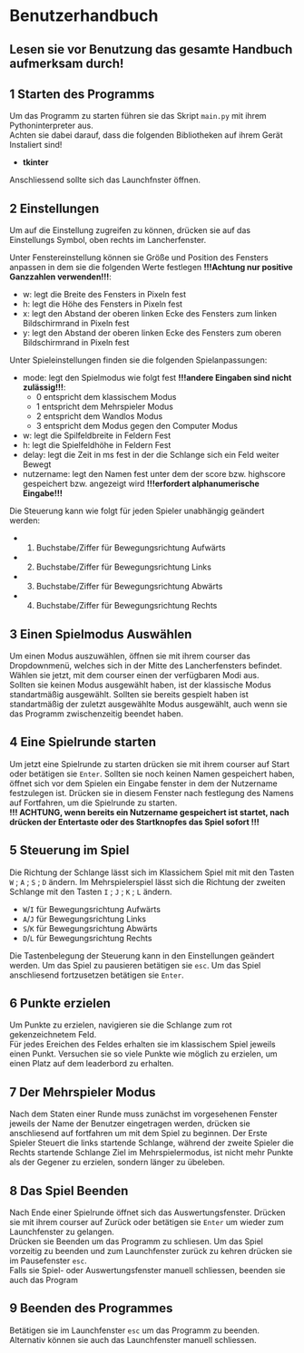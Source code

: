 # Benutzerhandbuch
Lesen sie vor Benutzung das gesamte Handbuch aufmerksam durch!
---

## 1 Starten des Programms 
Um das Programm zu starten führen sie das Skript `main.py` mit ihrem Pythoninterpreter aus. <br>
Achten sie dabei darauf, dass die folgenden Bibliotheken auf ihrem Gerät Instaliert sind!
- **tkinter** <br>

Anschliessend sollte sich  das Launchfnster öffnen.
## 2 Einstellungen
Um auf die Einstellung zugreifen zu können, drücken sie auf das Einstellungs Symbol, oben rechts im Lancherfenster.<br>

Unter Fenstereinstellung können sie Größe und Position des Fensters anpassen in dem sie die folgenden Werte festlegen **!!!Achtung nur positive Ganzzahlen verwenden!!!**:<br>
- w: legt die Breite des Fensters in Pixeln fest
- h: legt die Höhe des Fensters in Pixeln fest
- x: legt den Abstand der oberen linken Ecke des Fensters zum linken Bildschirmrand in Pixeln fest
- y: legt den Abstand der oberen linken Ecke des Fensters zum oberen Bildschirmrand in Pixeln fest<br>

Unter Spieleinstellungen finden sie die folgenden Spielanpassungen:
- mode: legt den Spielmodus wie folgt fest **!!!andere Eingaben sind nicht zulässig!!!**:
  - 0 entspricht dem klassischem Modus
  - 1 entspricht dem Mehrspieler Modus
  - 2 entspricht dem Wandlos Modus
  - 3 entspricht dem Modus gegen den Computer Modus
- w: legt die Spilfeldbreite in Feldern Fest
- h: legt die Spielfeldhöhe in Feldern Fest
- delay: legt die Zeit in ms fest in der die Schlange sich ein Feld weiter Bewegt
- nutzername: legt den Namen fest unter dem der score bzw. highscore gespeichert bzw. angezeigt wird **!!!erfordert alphanumerische Eingabe!!!**<br>

Die Steuerung kann wie folgt für jeden Spieler unabhängig geändert werden:
- 1. Buchstabe/Ziffer für Bewegungsrichtung Aufwärts
- 2. Buchstabe/Ziffer für Bewegungsrichtung Links
- 3. Buchstabe/Ziffer für Bewegungsrichtung Abwärts
- 4. Buchstabe/Ziffer für Bewegungsrichtung Rechts
## 3 Einen Spielmodus Auswählen
Um einen Modus auszuwählen, öffnen sie mit ihrem courser das Dropdownmenü, welches sich in der Mitte des Lancherfensters befindet. Wählen sie jetzt, mit dem courser einen der verfügbaren Modi aus.<br>
Sollten sie keinen Modus ausgewählt haben, ist der klassische Modus standartmäßig ausgewählt. Sollten sie bereits gespielt haben ist standartmäßig der zuletzt ausgewählte Modus ausgewählt, auch wenn sie das Programm zwischenzeitig beendet haben.
## 4 Eine Spielrunde starten
Um jetzt eine Spielrunde zu starten drücken sie  mit ihrem courser auf Start oder betätigen sie `Enter`. Sollten sie noch keinen Namen gespeichert haben, öffnet sich vor dem Spielen ein Eingabe fenster in dem der Nutzername festzulegen ist. Drücken sie in diesem Fenster nach festlegung des Namens auf Fortfahren, um die Spielrunde zu starten.<br>
**!!! ACHTUNG, wenn bereits ein Nutzername gespeichert ist startet, nach drücken der Entertaste oder des Startknopfes das Spiel sofort !!!**
## 5 Steuerung im Spiel
Die Richtung der Schlange lässt sich im Klassichem Spiel mit mit den Tasten `W` ; `A` ; `S` ; `D` ändern. Im Mehrspielerspiel lässt sich die Richtung der zweiten Schlange mit den Tasten `I` ; `J` ; `K` ; `L` ändern.<br>
- `W`/`I` für Bewegungsrichtung Aufwärts
- `A`/`J` für Bewegungsrichtung Links
- `S`/`K` für Bewegungsrichtung Abwärts
- `D`/`L` für Bewegungsrichtung Rechts

Die Tastenbelegung der Steuerung kann in den Einstellungen geändert werden.
Um das Spiel zu pausieren betätigen sie `esc`. Um das Spiel anschliesend fortzusetzen betätigen sie `Enter`.
## 6 Punkte erzielen
Um Punkte zu erzielen, navigieren sie die Schlange zum rot gekenzeichnetem Feld.<br>
Für jedes Ereichen des Feldes erhalten sie im klassischem Spiel jeweils einen Punkt. Versuchen sie so viele Punkte wie möglich zu erzielen, um einen Platz auf dem leaderbord zu erhalten.
## 7 Der Mehrspieler Modus
Nach dem Staten einer Runde muss zunächst im vorgesehenen Fenster jeweils der Name der Benutzer eingetragen werden, drücken sie anschliesend auf fortfahren um mit dem Spiel zu beginnen.
Der Erste Spieler Steuert die links startende Schlange, während der zweite Spieler die Rechts startende Schlange 
Ziel im Mehrspielermodus, ist nicht mehr Punkte als der Gegener zu erzielen, sondern länger zu übeleben.
## 8 Das Spiel Beenden
Nach Ende einer Spielrunde öffnet sich das Auswertungsfenster.
Drücken sie mit ihrem courser auf Zurück oder betätigen sie `Enter` um wieder zum Launchfenster zu gelangen.<br>
Drücken sie Beenden um das Programm zu schliesen.
Um das Spiel vorzeitig zu beenden und zum Launchfenster zurück zu kehren drücken sie im Pausefenster `esc`.<br>
Falls sie Spiel- oder Auswertungsfenster manuell schliessen, beenden sie auch das Program
## 9 Beenden des Programmes
Betätigen sie im Launchfenster `esc` um das Programm zu beenden. Alternativ können sie auch das Launchfenster manuell schliessen.